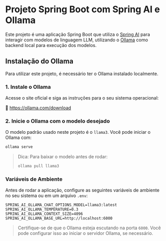 # Projeto Spring Boot com Spring AI e Ollama

Este projeto é uma aplicação Spring Boot que utiliza o [Spring AI](https://docs.spring.io/spring-ai/) para interagir com modelos de linguagem LLM, utilizando o [Ollama](https://ollama.com/) como backend local para execução dos modelos.

## Instalação do Ollama

Para utilizar este projeto, é necessário ter o Ollama instalado localmente.

### 1. Instale o Ollama

Acesse o site oficial e siga as instruções para o seu sistema operacional:

🔗 https://ollama.com/download

### 2. Inicie o Ollama com o modelo desejado

O modelo padrão usado neste projeto é o `llama3`. Você pode iniciar o Ollama com:

```bash
ollama serve
```

> Dica: Para baixar o modelo antes de rodar:
>
> ```bash
> ollama pull llama3
> ```

### Variáveis de Ambiente

Antes de rodar a aplicação, configure as seguintes variáveis de ambiente no seu sistema ou em um arquivo `.env`:

```env
SPRING_AI_OLLAMA_CHAT_OPTIONS_MODEL=llama3:latest
SPRING_AI_OLLAMA_TEMPERATURE=0.3
SPRING_AI_OLLAMA_CONTEXT_SIZE=4096
SPRING_AI_OLLAMA_BASE_URL=http://localhost:6000
```

> Certifique-se de que o Ollama esteja escutando na porta `6000`. Você pode configurar isso ao iniciar o servidor Ollama, se necessário.
